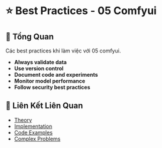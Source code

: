 # ⭐ Best Practices - 05 Comfyui

## 🎯 Tổng Quan

Các best practices khi làm việc với 05 comfyui.

- **Always validate data**
- **Use version control**
- **Document code and experiments**
- **Monitor model performance**
- **Follow security best practices**

## 🔗 Liên Kết Liên Quan

- [Theory](./THEORY_05_comfyui.md)
- [Implementation](./IMPLEMENTATION_05_comfyui.md)
- [Code Examples](./CODE_EXAMPLES_05_comfyui.md)
- [Complex Problems](./COMPLEX_PROBLEMS.md)
